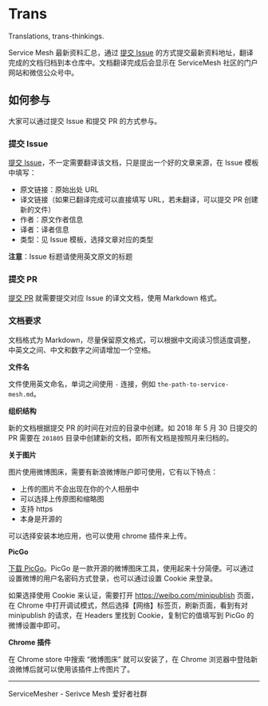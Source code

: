 # Trans

Translations, trans-thinkings.

Service Mesh 最新资料汇总，通过 [提交 Issue](https://github.com/servicemesher/trans/issues/new) 的方式提交最新资料地址，翻译完成的文档归档到本仓库中。文档翻译完成后会显示在 ServiceMesh 社区的门户网站和微信公众号中。

## 如何参与

大家可以通过提交 Issue 和提交 PR 的方式参与。

### 提交 Issue

[提交 Issue](https://github.com/servicemesher/trans/issues/new)，不一定需要翻译该文档，只是提出一个好的文章来源，在 Issue 模板中填写：

- 原文链接：原始出处 URL
- 译文链接（如果已翻译完成可以直接填写 URL，若未翻译，可以提交 PR 创建新的文件）
- 作者：原文作者信息
- 译者：译者信息
- 类型：见 Issue 模板，选择文章对应的类型

**注意**：Issue 标题请使用英文原文的标题

### 提交 PR

[提交 PR](https://github.com/servicemesher/trans/pulls) 就需要提交对应 Issue 的译文文档，使用 Markdown 格式。

### 文档要求

文档格式为 Markdown，尽量保留原文格式，可以根据中文阅读习惯适度调整，中英文之间、中文和数字之间请增加一个空格。

**文件名**

文件使用英文命名，单词之间使用 `-` 连接，例如 `the-path-to-service-mesh.md`。

**组织结构**

新的文档根据提交 PR 的时间在对应的目录中创建。如 2018 年 5 月 30 日提交的 PR 需要在 `201805` 目录中创建新的文档，即所有文档是按照月来归档的。

**关于图片**

图片使用微博图床，需要有新浪微博账户即可使用，它有以下特点：

- 上传的图片不会出现在你的个人相册中
- 可以选择上传原图和缩略图
- 支持 https
- 本身是开源的

可以选择安装本地应用，也可以使用 chrome 插件来上传。

**PicGo**

[下载 PicGo](https://github.com/Molunerfinn/PicGo/releases)。PicGo 是一款开源的微博图床工具，使用起来十分简便。可以通过设置微博的用户名密码方式登录，也可以通过设置 Cookie 来登录。

如果选择使用 Cookie 来认证，需要打开 https://weibo.com/minipublish 页面，在 Chrome 中打开调试模式，然后选择【网络】标签页，刷新页面，看到有对 minipublish 的请求，在 Headers 里找到 Cookie，复制它的值填写到 PicGo 的微博设置中即可。

**Chrome 插件**

在 Chrome store 中搜索 “微博图床” 就可以安装了，在 Chrome 浏览器中登陆新浪微博后就可以使用该插件上传图片了。

---

ServiceMesher - Serivce Mesh 爱好者社群
